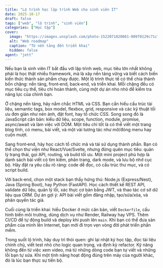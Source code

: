 ```yaml
---
title: "Lộ trình học lập trình Web cho sinh viên IT"
date: 2025-10-17
draft: false
tags: ["web", "lộ trình", "sinh viên"]
categories: ["Học tập"]
cover:
  image: "https://images.unsplash.com/photo-1522071820081-009f0129c71c?q=80&w=1600&auto=format&fit=crop"
  alt: "Web roadmap"
  caption: "Từ nền tảng đến triển khai"
  hidden: false
agent: "jett"
---
```


Nếu bạn là sinh viên IT bắt đầu với lập trình web, mục tiêu lớn nhất không phải là học thật nhiều framework, mà là xây nền tảng vững và biết cách biến kiến thức thành sản phẩm chạy được. Một lộ trình thực tế có thể chia thành bốn chặng: nền tảng, front‑end, back‑end, và triển khai. Mỗi chặng đều có mục tiêu cụ thể, tiêu chí hoàn thành, cùng một dự án nho nhỏ để kiểm tra năng lực của chính bạn.

Ở chặng nền tảng, hãy nắm chắc HTML và CSS. Bạn cần hiểu cấu trúc tài liệu, semantic tags, box model, flexbox, grid, responsive và các kỹ thuật tối ưu đơn giản như nén ảnh, đặt font, hay tổ chức CSS. Song song đó là JavaScript căn bản: kiểu dữ liệu, scope, function, module, promise, async/await và làm việc với DOM. Một tiêu chí tốt là có thể viết một trang blog tĩnh, có menu, bài viết, và một vài tương tác như mở/đóng menu hay cuộn mượt.

Sang front‑end, hãy học cách tổ chức mã và tái sử dụng thành phần. Bạn có thể chọn thư viện như React/Vue/Svelte, nhưng đừng quên mục tiêu: quản lý trạng thái, gọi API, routing, và build tối ưu. Một mini project phù hợp là danh sách bài viết có tìm kiếm, phân trang, dark mode, và lưu bộ nhớ cục bộ. Hãy đặt ra yêu cầu rõ ràng: code dễ đọc, có cấu trúc thư mục, và có script build.

Với back‑end, chọn một stack bạn thấy hứng thú: Node.js (Express/Nest), Java (Spring Boot), hay Python (FastAPI). Học cách thiết kế REST API, validate dữ liệu, quản lý lỗi, xác thực cơ bản bằng JWT, và thao tác cơ sở dữ liệu qua ORM. Dự án gợi ý: API bài viết gồm đăng nhập, tạo/sửa/xóa, và phân quyền tác giả.

Cuối cùng là triển khai: hiểu Docker ở mức căn bản, viết `Dockerfile`, cấu hình biến môi trường, dùng dịch vụ như Render, Railway hay VPS. Thêm CI/CD để tự động build và deploy khi push lên `main`. Khi bạn có thể đưa sản phẩm của mình lên Internet, bạn mới đi trọn vẹn vòng đời phát triển phần mềm.

Trong suốt lộ trình, hãy duy trì thói quen: ghi lại nhật ký học tập, đọc tài liệu chính chủ, viết test nhỏ cho logic quan trọng, và định kỳ refactor. Kỹ năng không đến từ việc xem video, mà từ những dòng code bạn tự viết và những lỗi bạn tự sửa. Khi một tính năng hoạt động đúng trên máy của người khác, đó là lúc bạn thực sự tiến bộ.


